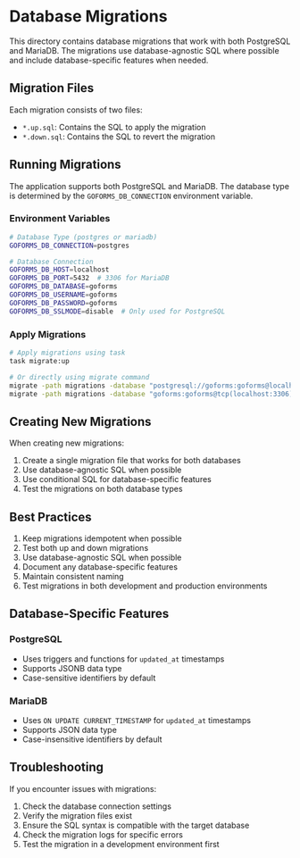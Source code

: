 # Database Migrations

This directory contains database migrations that work with both PostgreSQL and MariaDB. The migrations use database-agnostic SQL where possible and include database-specific features when needed.

## Migration Files

Each migration consists of two files:
- `*.up.sql`: Contains the SQL to apply the migration
- `*.down.sql`: Contains the SQL to revert the migration

## Running Migrations

The application supports both PostgreSQL and MariaDB. The database type is determined by the `GOFORMS_DB_CONNECTION` environment variable.

### Environment Variables

```bash
# Database Type (postgres or mariadb)
GOFORMS_DB_CONNECTION=postgres

# Database Connection
GOFORMS_DB_HOST=localhost
GOFORMS_DB_PORT=5432  # 3306 for MariaDB
GOFORMS_DB_DATABASE=goforms
GOFORMS_DB_USERNAME=goforms
GOFORMS_DB_PASSWORD=goforms
GOFORMS_DB_SSLMODE=disable  # Only used for PostgreSQL
```

### Apply Migrations

```bash
# Apply migrations using task
task migrate:up

# Or directly using migrate command
migrate -path migrations -database "postgresql://goforms:goforms@localhost:5432/goforms?sslmode=disable" up
migrate -path migrations -database "goforms:goforms@tcp(localhost:3306)/goforms?multiStatements=true" up
```

## Creating New Migrations

When creating new migrations:

1. Create a single migration file that works for both databases
2. Use database-agnostic SQL when possible
3. Use conditional SQL for database-specific features
4. Test the migrations on both database types

## Best Practices

1. Keep migrations idempotent when possible
2. Test both up and down migrations
3. Use database-agnostic SQL when possible
4. Document any database-specific features
5. Maintain consistent naming
6. Test migrations in both development and production environments

## Database-Specific Features

### PostgreSQL
- Uses triggers and functions for `updated_at` timestamps
- Supports JSONB data type
- Case-sensitive identifiers by default

### MariaDB
- Uses `ON UPDATE CURRENT_TIMESTAMP` for `updated_at` timestamps
- Supports JSON data type
- Case-insensitive identifiers by default

## Troubleshooting

If you encounter issues with migrations:

1. Check the database connection settings
2. Verify the migration files exist
3. Ensure the SQL syntax is compatible with the target database
4. Check the migration logs for specific errors
5. Test the migration in a development environment first 